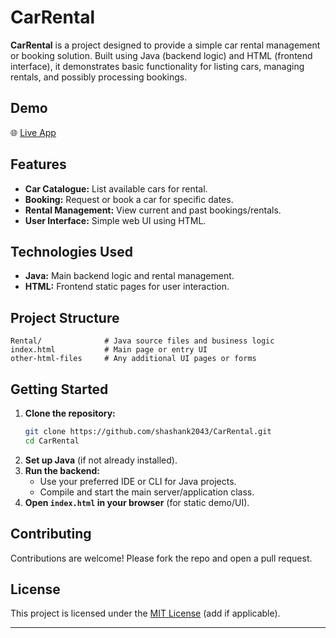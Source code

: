 # CarRental

**CarRental** is a project designed to provide a simple car rental management or booking solution. Built using Java (backend logic) and HTML (frontend interface), it demonstrates basic functionality for listing cars, managing rentals, and possibly processing bookings.

## Demo

🌐 [Live App](https://car-rental-one-nu-93.vercel.app/)

## Features

- **Car Catalogue:** List available cars for rental.
- **Booking:** Request or book a car for specific dates.
- **Rental Management:** View current and past bookings/rentals.
- **User Interface:** Simple web UI using HTML.

## Technologies Used

- **Java:** Main backend logic and rental management.
- **HTML:** Frontend static pages for user interaction.

## Project Structure

```
Rental/              # Java source files and business logic
index.html           # Main page or entry UI
other-html-files     # Any additional UI pages or forms
```

## Getting Started

1. **Clone the repository:**
    ```bash
    git clone https://github.com/shashank2043/CarRental.git
    cd CarRental
    ```
2. **Set up Java** (if not already installed).
3. **Run the backend:**
    - Use your preferred IDE or CLI for Java projects.
    - Compile and start the main server/application class.
4. **Open `index.html` in your browser** (for static demo/UI).

## Contributing

Contributions are welcome! Please fork the repo and open a pull request.

## License

This project is licensed under the [MIT License](LICENSE) (add if applicable).

---
